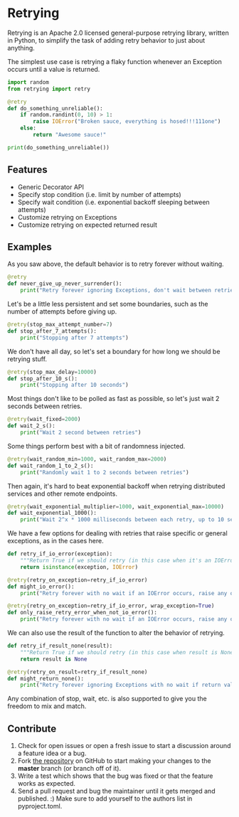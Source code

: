 # Retrying

Retrying is an Apache 2.0 licensed general-purpose retrying library, written in
Python, to simplify the task of adding retry behavior to just about anything.

The simplest use case is retrying a flaky function whenever an Exception occurs
until a value is returned.

```python
import random
from retrying import retry

@retry
def do_something_unreliable():
    if random.randint(0, 10) > 1:
        raise IOError("Broken sauce, everything is hosed!!!111one")
    else:
        return "Awesome sauce!"

print(do_something_unreliable())
```

## Features

- Generic Decorator API
- Specify stop condition (i.e. limit by number of attempts)
- Specify wait condition (i.e. exponential backoff sleeping between attempts)
- Customize retrying on Exceptions
- Customize retrying on expected returned result

## Examples

As you saw above, the default behavior is to retry forever without waiting.

```python
@retry
def never_give_up_never_surrender():
    print("Retry forever ignoring Exceptions, don't wait between retries")
```

Let's be a little less persistent and set some boundaries, such as the number of attempts before giving up.

```python
@retry(stop_max_attempt_number=7)
def stop_after_7_attempts():
    print("Stopping after 7 attempts")
```

We don't have all day, so let's set a boundary for how long we should be retrying stuff.

```python
@retry(stop_max_delay=10000)
def stop_after_10_s():
    print("Stopping after 10 seconds")
```

Most things don't like to be polled as fast as possible, so let's just wait 2 seconds between retries.

```python
@retry(wait_fixed=2000)
def wait_2_s():
    print("Wait 2 second between retries")
```

Some things perform best with a bit of randomness injected.

```python
@retry(wait_random_min=1000, wait_random_max=2000)
def wait_random_1_to_2_s():
    print("Randomly wait 1 to 2 seconds between retries")
```

Then again, it's hard to beat exponential backoff when retrying distributed services and other remote endpoints.

```python
@retry(wait_exponential_multiplier=1000, wait_exponential_max=10000)
def wait_exponential_1000():
    print("Wait 2^x * 1000 milliseconds between each retry, up to 10 seconds, then 10 seconds afterwards")
```

We have a few options for dealing with retries that raise specific or general exceptions, as in the cases here.

```python
def retry_if_io_error(exception):
    """Return True if we should retry (in this case when it's an IOError), False otherwise"""
    return isinstance(exception, IOError)

@retry(retry_on_exception=retry_if_io_error)
def might_io_error():
    print("Retry forever with no wait if an IOError occurs, raise any other errors")

@retry(retry_on_exception=retry_if_io_error, wrap_exception=True)
def only_raise_retry_error_when_not_io_error():
    print("Retry forever with no wait if an IOError occurs, raise any other errors wrapped in RetryError")
```

We can also use the result of the function to alter the behavior of retrying.

```python
def retry_if_result_none(result):
    """Return True if we should retry (in this case when result is None), False otherwise"""
    return result is None

@retry(retry_on_result=retry_if_result_none)
def might_return_none():
    print("Retry forever ignoring Exceptions with no wait if return value is None")
```

Any combination of stop, wait, etc. is also supported to give you the freedom to mix and match.

## Contribute

1. Check for open issues or open a fresh issue to start a discussion around a feature idea or a bug.
2. Fork [the repository](http://github.com/groodt/retrying) on GitHub to start making your changes to the **master** branch (or branch off of it).
3. Write a test which shows that the bug was fixed or that the feature works as expected.
4. Send a pull request and bug the maintainer until it gets merged and published. :) Make sure to add yourself to the authors list in pyproject.toml.
